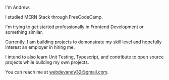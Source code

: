 I'm Andrew.

I studied MERN Stack through FreeCodeCamp.

I'm trying to get started professionally in Frontend Development or something similar.

Currently, I am building projects to demonstrate my skill level and hopefully interest an employer in hiring me.

I intend to also learn Unit Testing, Typescript, and contribute to open source projects while building my own projects.

You can reach me at webdevandy32@gmail.com.

<!---
WebDevAndy32/WebDevAndy32 is a ✨ special ✨ repository because its `README.md` (this file) appears on your GitHub profile.
You can click the Preview link to take a look at your changes.
--->
